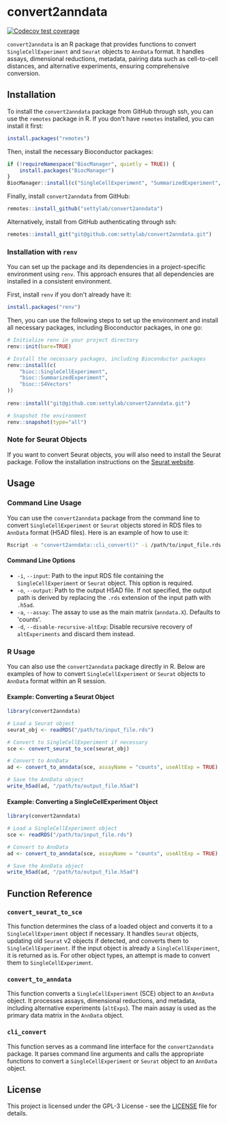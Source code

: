 # convert2anndata

[![Codecov test coverage](https://codecov.io/gh/settylab/convert2anndata/branch/main/graph/badge.svg)](https://codecov.io/gh/settylab/convert2anndata)

`convert2anndata` is an R package that provides functions to convert `SingleCellExperiment` and `Seurat` objects to `AnnData` format. It handles assays, dimensional reductions, metadata, pairing data such as cell-to-cell distances, and alternative experiments, ensuring comprehensive conversion.

## Installation

To install the `convert2anndata` package from GitHub through ssh, you can use the `remotes` package in R. If you don't have `remotes` installed, you can install it first:

```r
install.packages("remotes")
```

Then, install the necessary Bioconductor packages:

```r
if (!requireNamespace("BiocManager", quietly = TRUE)) {
    install.packages("BiocManager")
}
BiocManager::install(c("SingleCellExperiment", "SummarizedExperiment", "S4Vectors"))
```

Finally, install `convert2anndata` from GitHub:

```r
remotes::install_github("settylab/convert2anndata")
```

Alternatively, install from GitHub authenticating through ssh:

```r
remotes::install_git("git@github.com:settylab/convert2anndata.git")
```

### Installation with `renv`

You can set up the package and its dependencies in a project-specific environment using `renv`. This approach ensures that all dependencies are installed in a consistent environment.

First, install `renv` if you don't already have it:

```r
install.packages("renv")
```

Then, you can use the following steps to set up the environment and install all necessary packages, including Bioconductor packages, in one go:

```r
# Initialize renv in your project directory
renv::init(bare=TRUE)

# Install the necessary packages, including Bioconductor packages
renv::install(c(
    "bioc::SingleCellExperiment",
    "bioc::SummarizedExperiment",
    "bioc::S4Vectors"
))
    
renv::install("git@github.com:settylab/convert2anndata.git")

# Snapshot the environment
renv::snapshot(type="all")
```

### Note for Seurat Objects

If you want to convert Seurat objects, you will also need to install the Seurat package. Follow the installation instructions on the [Seurat website](https://satijalab.org/seurat/articles/install.html).


## Usage

### Command Line Usage

You can use the `convert2anndata` package from the command line to convert `SingleCellExperiment` or `Seurat` objects stored in RDS files to `AnnData` format (H5AD files). Here is an example of how to use it:

```sh
Rscript -e "convert2anndata::cli_convert()" -i /path/to/input_file.rds -o /path/to/output_file.h5ad
```

#### Command Line Options

- `-i`, `--input`: Path to the input RDS file containing the `SingleCellExperiment` or `Seurat` object. This option is required.
- `-o`, `--output`: Path to the output H5AD file. If not specified, the output path is derived by replacing the `.rds` extension of the input path with `.h5ad`.
- `-a`, `--assay`: The assay to use as the main matrix (`anndata.X`). Defaults to 'counts'.
- `-d`, `--disable-recursive-altExp`: Disable recursive recovery of `altExperiments` and discard them instead.

### R Usage

You can also use the `convert2anndata` package directly in R. Below are examples of how to convert `SingleCellExperiment` or `Seurat` objects to `AnnData` format within an R session.

#### Example: Converting a Seurat Object

```r
library(convert2anndata)

# Load a Seurat object
seurat_obj <- readRDS("/path/to/input_file.rds")

# Convert to SingleCellExperiment if necessary
sce <- convert_seurat_to_sce(seurat_obj)

# Convert to AnnData
ad <- convert_to_anndata(sce, assayName = "counts", useAltExp = TRUE)

# Save the AnnData object
write_h5ad(ad, "/path/to/output_file.h5ad")
```

#### Example: Converting a SingleCellExperiment Object

```r
library(convert2anndata)

# Load a SingleCellExperiment object
sce <- readRDS("/path/to/input_file.rds")

# Convert to AnnData
ad <- convert_to_anndata(sce, assayName = "counts", useAltExp = TRUE)

# Save the AnnData object
write_h5ad(ad, "/path/to/output_file.h5ad")
```

## Function Reference

### `convert_seurat_to_sce`

This function determines the class of a loaded object and converts it to a `SingleCellExperiment` object if necessary. It handles `Seurat` objects, updating old `Seurat` v2 objects if detected, and converts them to `SingleCellExperiment`. If the input object is already a `SingleCellExperiment`, it is returned as is. For other object types, an attempt is made to convert them to `SingleCellExperiment`.

### `convert_to_anndata`

This function converts a `SingleCellExperiment` (SCE) object to an `AnnData` object. It processes assays, dimensional reductions, and metadata, including alternative experiments (`altExps`). The main assay is used as the primary data matrix in the `AnnData` object.

### `cli_convert`

This function serves as a command line interface for the `convert2anndata` package. It parses command line arguments and calls the appropriate functions to convert a `SingleCellExperiment` or `Seurat` object to an `AnnData` object.

## License

This project is licensed under the GPL-3 License - see the [LICENSE](LICENSE) file for details.
